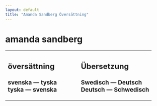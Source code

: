 ```yaml
---
layout: default
title: "Amanda Sandberg Översättning"
---
```


# <span>amanda</span> sandberg

<table width="100%">
<tr>
<td width="50%">

<h2>översättning</h2>

<h3>svenska&nbsp;&mdash;&nbsp;tyska<br/>tyska&nbsp;&mdash;&nbsp;svenska</h3>

</td>
<td>

<h2>Übersetzung</h2>
<h3>Swedisch&nbsp;&mdash;&nbsp;Deutsch<br/>Deutsch&nbsp;&mdash;&nbsp;Schwedisch</h3>

</td>
</tr>
</table>

